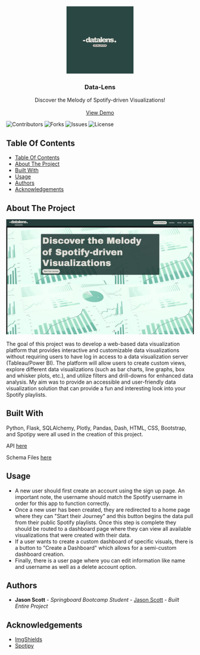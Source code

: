 <br/>
<p align="center">
  <a href="https://github.com/jasonscotch/Data-Lens">
    <img src="static/images/dt.png" alt="Logo" width="180" height="180">
  </a>

  <h3 align="center">Data-Lens</h3>

  <p align="center">
    Discover the Melody of Spotify-driven Visualizations!
    <br/>
    <br/>
    <a href="https://data-lens.onrender.com/">View Demo</a>
  </p>
</p>

![Contributors](https://img.shields.io/github/contributors/jasonscotch/Data-Lens?color=dark-green) ![Forks](https://img.shields.io/github/forks/jasonscotch/Data-Lens?style=social) ![Issues](https://img.shields.io/github/issues/jasonscotch/Data-Lens) ![License](https://img.shields.io/github/license/jasonscotch/Data-Lens) 

## Table Of Contents

- [Table Of Contents](#table-of-contents)
- [About The Project](#about-the-project)
- [Built With](#built-with)
- [Usage](#usage)
- [Authors](#authors)
- [Acknowledgements](#acknowledgements)

## About The Project

![Screen Shot](static/images/showcase.jpg)

The goal of this project was to develop a web-based data visualization platform that provides interactive and customizable data visualizations without requiring users to have log in access to a data visualization server (Tableau/Power BI). The platform will allow users to create custom views, explore different data visualizations (such as bar charts, line graphs, box and whisker plots, etc.), and utilize filters and drill-downs for enhanced data analysis. My aim was to provide an accessible and user-friendly data visualization solution that can provide a fun and interesting look into your Spotify playlists.

## Built With

Python, Flask, SQLAlchemy, Plotly, Pandas, Dash, HTML, CSS, Bootstrap, and Spotipy were all used in the creation of this project. 

API [here](https://api.spotify.com/v1)

Schema Files [here](https://dbdiagram.io/d/645d8cebdca9fb07c4f0f1e8)

## Usage

* A new user should first create an account using the sign up page. An important note, the username should match the Spotify username in order for this app to function correctly. 
* Once a new user has been created, they are redirected to a home page where they can "Start their Journey" and this button begins the data pull from their public Spotify playlists. Once this step is complete they should be routed to a dashboard page where they can view all available visualizations that were created with their data. 
* If a user wants to create a custom dashboard of specific visuals, there is a button to "Create a Dashboard" which allows for a semi-custom dashboard creation. 
* Finally, there is a user page where you can edit information like name and username as well as a delete account option. 

## Authors

* **Jason Scott** - *Springboard Bootcamp Student* - [Jason Scott](https://github.com/jasonscotch) - *Built Entire Project*

## Acknowledgements

* [ImgShields](https://shields.io/)
* [Spotipy](https://spotipy.readthedocs.io/en/2.22.1/#)
